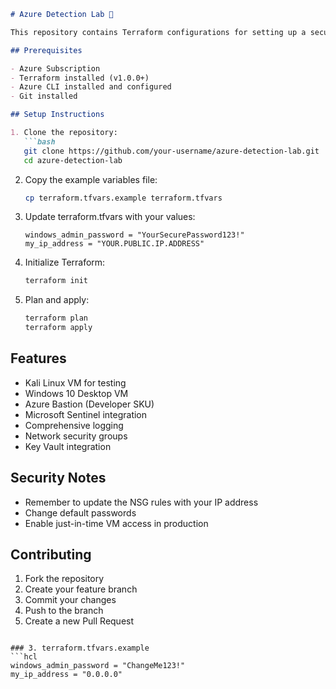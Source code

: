 ```markdown
# Azure Detection Lab 🧪

This repository contains Terraform configurations for setting up a security detection lab in Azure.

## Prerequisites

- Azure Subscription
- Terraform installed (v1.0.0+)
- Azure CLI installed and configured
- Git installed

## Setup Instructions

1. Clone the repository:
   ```bash
   git clone https://github.com/your-username/azure-detection-lab.git
   cd azure-detection-lab
   ```

2. Copy the example variables file:
   ```bash
   cp terraform.tfvars.example terraform.tfvars
   ```

3. Update terraform.tfvars with your values:
   ```hcl
   windows_admin_password = "YourSecurePassword123!"
   my_ip_address = "YOUR.PUBLIC.IP.ADDRESS"
   ```

4. Initialize Terraform:
   ```bash
   terraform init
   ```

5. Plan and apply:
   ```bash
   terraform plan
   terraform apply
   ```

## Features

- Kali Linux VM for testing
- Windows 10 Desktop VM
- Azure Bastion (Developer SKU)
- Microsoft Sentinel integration
- Comprehensive logging
- Network security groups
- Key Vault integration

## Security Notes

- Remember to update the NSG rules with your IP address
- Change default passwords
- Enable just-in-time VM access in production

## Contributing

1. Fork the repository
2. Create your feature branch
3. Commit your changes
4. Push to the branch
5. Create a new Pull Request
```

### 3. terraform.tfvars.example
```hcl
windows_admin_password = "ChangeMe123!"
my_ip_address = "0.0.0.0"
```
